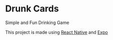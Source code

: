 # Drunk Cards
Simple and Fun Drinking Game

This project is made using [React Native](https://facebook.github.io/react-native/) and [Expo](https://expo.io/)
